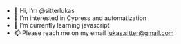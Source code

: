 - 👋 Hi, I’m @sitterlukas
- 👀 I’m interested in Cypress and automatization
- 🌱 I’m currently learning javascript
- 📫 Please reach me on my email lukas.sitter@gmail.com

<!---
sitterlukas/sitterlukas is a ✨ special ✨ repository because its `README.md` (this file) appears on your GitHub profile.
You can click the Preview link to take a look at your changes.
--->
